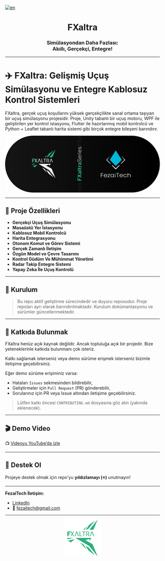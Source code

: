 [![en](https://img.shields.io/badge/lang-en-red.svg)](README.en.md)

<div>
    <h1 align="center">FXaltra</h1>
    <h3 align="center">Simülasyondan Daha Fazlası:<br> Akıllı, Gerçekçi, Entegre!</h3>
</div>

---------
# ✈️ FXaltra: Gelişmiş Uçuş Simülasyonu ve Entegre Kablosuz Kontrol Sistemleri

FXaltra, gerçek uçuş koşullarını yüksek gerçekçilikte sanal ortama taşıyan bir uçuş simülasyonu projesidir. Proje, Unity tabanlı bir uçuş motoru, WPF ile geliştirilen yer kontrol istasyonu, Flutter ile hazırlanmış mobil kontrolcü ve Python + Leaflet tabanlı harita sistemi gibi birçok entegre bileşeni barındırır.

![FXaltra & FezaiTech](brand.png)

---------

## 🚀 Proje Özellikleri

- **Gerçekçi Uçuş Simülasyonu**
- **Masaüstü Yer İstasyonu**
- **Kablosuz Mobil Kontrolcü**
- **Harita Entegrasyonu**
- **Otonom Komut ve Görev Sistemi**
- **Gerçek Zamanlı İletişim**
- **Özgün Model ve Çevre Tasarımı**
- **Kontrol Güdüm Ve Mühimmat Yönetimi**
- **Radar Takip Entegre Sistemi**
- **Yapay Zeka İle Uçuş Kontrolü**

---------

## 🔧 Kurulum

> Bu repo aktif geliştirme sürecindedir ve duyuru reposudur. Proje repoları ayrı olarak barındırılmaktadır. Kurulum dokümantasyonu ve sürümler güncellenmektedir.

---------

## 🤝 Katkıda Bulunmak

FXaltra henüz açık kaynak değildir. Ancak topluluğa açık bir projedir. Bize yeteneklerinle katkıda bulunmanı çok isteriz.  

Katkı sağlamak isterseniz veya demo sürüme erişmek isterseniz bizimle iletişime geçebilirsiniz.

Eğer demo sürüme erişiminiz varsa:

- Hataları `Issues` sekmesinden bildirebilir,
- Geliştirmeler için `Pull Request` (PR) gönderebilir,
- Sorularınız için PR veya Issue altından iletişime geçebilirsiniz.

> Lütfen katkı öncesi `CONTRIBUTING.md` dosyasına göz atın (yakında eklenecek).

---------

## 🎬 Demo Video

📺 [Videoyu YouTube’da izle](https://www.youtube.com/watch?v=mceU2-mPfhQ)

---
## 🌟 Destek Ol

Projeye destek olmak için repo'yu **yıldızlamayı (⭐)** unutmayın!

---

**FezaiTech İletişim:**  
- [LinkedIn](https://www.linkedin.com/company/fezaitech)
- 📧 [fezaitech@gmail.com](mailto:fezaitech@gmail.com)

---------

<div align="center"><img src="fxaltra-r-nbg-g.png"  width=120 /></div>


